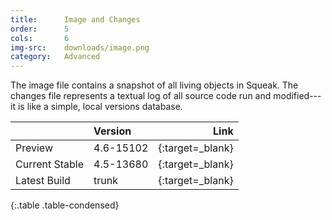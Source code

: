 ```yaml
---
title:      Image and Changes
order:      5
cols:       6
img-src:    downloads/image.png
category:   Advanced
---
```

The image file contains a snapshot of all living objects in Squeak. The changes file represents a textual log of all source code run and modified---it is like a simple, local versions database.

|                | Version   | Link                                                      |
| -------------- |:--------- | ---------------------------------------------------------:|
| Preview        | 4.6-15102 | [<i class="fa fa-download"></i>][preview]{:target=_blank} |
| Current Stable | 4.5-13680 | [<i class="fa fa-download"></i>][stable]{:target=_blank}  |
| Latest Build   | trunk     | [<i class="fa fa-download"></i>][trunk]{:target=_blank}   |
{:.table .table-condensed}

[preview]: http://ftp.squeak.org/4.6/Squeak4.6-15102.zip
[stable]: http://ftp.squeak.org/4.5/Squeak4.5-13680.zip
[trunk]: http://build.squeak.org/job/SqueakTrunk/lastSuccessfulBuild/artifact/target/TrunkImage.zip
